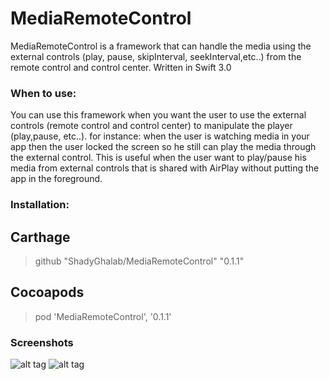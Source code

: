 # MediaRemoteControl 


MediaRemoteControl is a framework that can handle the media using the external controls (play, pause, skipInterval, seekInterval,etc..) 
from the remote control and control center. Written in Swift 3.0


### When to use:
You can use this framework when you want the user to use the external controls (remote control and control center) to manipulate
the player (play,pause, etc..). for instance: when the user is watching media in your app then the user locked the screen so he still can
play the media through the external control. This is useful when the user want to play/pause his media from external controls
that is shared with AirPlay without putting the app in the foreground.


### Installation:
## Carthage

> github "ShadyGhalab/MediaRemoteControl" "0.1.1"

## Cocoapods

> pod 'MediaRemoteControl', '0.1.1'
    
    
    
### Screenshots

![alt tag](http://i66.tinypic.com/2dadbhh.png)
![alt tag](http://i63.tinypic.com/24d1ysi.png)
